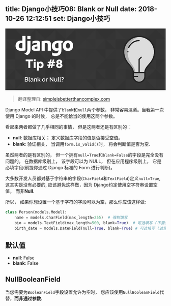 title: Django小技巧08: Blank or Null
date: 2018-10-26 12:12:51
set: Django小技巧
---

![](/uploads/images/blank-or-null.jpg "cover")


> 翻译整理自: [simpleisbetterthancomplex.com](https://simpleisbetterthancomplex.com/tips/2016/07/25/django-tip-8-blank-or-null.html)

Django Model API 中提供了`blank`和`null`两个参数， 非常容易混淆。当我第一次使用 Django 的时候， 总是不能恰当的使用这两个参数。

看起来两者都做了几乎相同的事情， 但是这两者还是有区别的：

- **null**: 数据库相关； 定义数据库字段的值是否接受空值。
- **blank**: 验证相关， 当调用`form.is_valid()`时， 将会判断值是否为空.

虽然两者的是有区别的， 但一个拥有`null=True`和`blank=False`的字段是完全没有问题的。 在数据库级别上， 该字段可以为 NULL， 但在应用程序级别上， 它是必填字段(前提你通过 Django 标准的 Form 进行判断)。

大多数开发人员都对基于字符串的字段(`CharField`和`TextField`)定义`null=True`, 这其实是没有必要的, 应该避免这样做，因为 Django约定使用空字符串设置空值， 而非**Null**.

所以， 如果你想设置一个基于字符的字段可以为空，那么你应该这样做:


```python
class Person(models.Model):
    name = models.CharField(max_length=255)  # 强制填写
    bio = models.TextField(max_length=500, blank=True)  # 可选填写 (不要设置null=True)
    birth_date = models.DateField(null=True, blank=True) # 可选填写 (这里你应该设置null=True)
```

## 默认值

- **null**: False
- **blank**: False

## NullBooleanField

当您需要为`BooleanField`字段设置允许为空时， 您应该使用`NullBooleanField`代替，**而非通过参数**.

